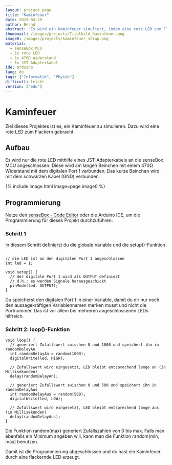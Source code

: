 ```yaml
---
layout: project_page
title: "Kaminfeuer"
date: 2019-04-29
author: Bernd
abstract: "Es wird ein Kaminfeuer simuliert, indem eine rote LED zum Flackern gebracht wird."
thumbnail: /images/projects/Titelbild_Kaminfeuer.png
image0: /images/projects/kaminfeuer_setup.png
material:
  - senseBox MCU
  - 1x rote LED
  - 1x 470Ω Widerstand
  - 1x JST-Adapterkabel
ide: arduino
lang: de
tags: ["Informatik", "Physik"]
difficult: leicht
version: ["edu"]
---
```


# Kaminfeuer

Ziel dieses Projektes ist es, ein Kaminfeuer zu simulieren. Dazu wird eine rote LED zum Flackern gebracht.

## Aufbau

Es wird nur die rote LED mithilfe eines JST-Adapterkabels an die senseBox MCU angeschlossen. Diese wird am langen Beinchen mit einem 470Ω Widerstand mit dem digitalen Port 1 verbunden. Das kurze Beinchen wird mit dem schwarzen Kabel (GND) verbunden.

{% include image.html image=page.image0 %}

## Programmierung

Nutze den [senseBox - Code Editor](https://blockly.sensebox.de/codeeditor) oder die Arduino IDE, um die Programmierung für dieses Projekt durchzuführen. 

### Schritt 1

In diesem Schritt definierst du die globale Variable und die setup()-Funktion

```arduino

// die LED ist an den digitalen Port 1 angeschlossen
int led = 1;

void setup() {
  // der digitale Port 1 wird als OUTPUT definiert
  // d.h.: es werden Signale herausgeschickt
  pinMode(led, OUTPUT);
}
```

Du speicherst den digitalen Port 1 in einer Variable, damit du dir nur noch den aussagekräftigen Variablennamen merken musst und nicht die Portnummer. Das ist vor allem bei mehreren angeschlossenen LEDs hilfreich.

### Schritt 2: loop()-Funktion

```arduino
void loop() {
  // generiert Zufallswert zwischen 0 und 1000 und speichert ihn in randomDelayAn
  int randomDelayAn = random(1000);
  digitalWrite(led, HIGH);

  // Zufallswert wird eingesetzt, LED bleibt entsprechend lange an (in Millisekunden)
  delay(randomDelayAn);

  // generiert Zufallswert zwischen 0 und 500 und speichert ihn in randomDelayAus
  int randomDelayAus = random(500);
  digitalWrite(led, LOW);

  // Zufallswert wird eingesetzt, LED bleibt entsprechend lange aus (in Millisekunden)
  delay(randomDelayAus);
}
```

Die Funktion random(max) generiert Zufallszahlen von 0 bis max. Falls man ebenfalls ein Minimum angeben will, kann man die Funktion random(min, max) benutzen.

Damit ist die Programmierung abgeschlossen und du hast ein Kaminfeuer durch eine flackernde LED erzeugt.

